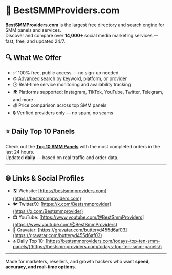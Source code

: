 # 🚀 BestSMMProviders.com

**BestSMMProviders.com** is the largest free directory and search engine for SMM panels and services.  
Discover and compare over **14,000+** social media marketing services — fast, free, and updated 24/7.

## 🔍 What We Offer

- ✅ 100% free, public access — no sign-up needed
- ⚙️ Advanced search by keyword, platform, or provider
- 🕒 Real-time service monitoring and availability tracking
- 🌍 Platforms supported: Instagram, TikTok, YouTube, Twitter, Telegram, and more
- 💰 Price comparison across top SMM panels
- 🔒 Verified providers only — no spam, no scams

## ⭐️ Daily Top 10 Panels

Check out the [**Top 10 SMM Panels**](https://bestsmmproviders.com/todays-top-ten-smm-panels/) with the most completed orders in the last 24 hours.  
Updated **daily** — based on real traffic and order data.

---

## 🌐 Links & Social Profiles

- 🌎 Website: [https://bestsmmproviders.com](https://bestsmmproviders.com)
- 🐦 Twitter/X: [https://x.com/Bestsmmprovider](https://x.com/Bestsmmprovider)
- 📺 YouTube: [https://www.youtube.com/@BestSmmProviders](https://www.youtube.com/@BestSmmProviders)
- 👤 Gravatar: [https://gravatar.com/butteryd455d6af03](https://gravatar.com/butteryd455d6af03)
- 🔝 Daily Top 10: [https://bestsmmproviders.com/todays-top-ten-smm-panels/](https://bestsmmproviders.com/todays-top-ten-smm-panels/)

---

Made for marketers, resellers, and growth hackers who want **speed, accuracy, and real-time options**.
